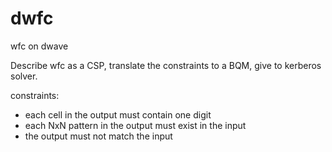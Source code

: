 # dwfc
wfc on dwave

Describe wfc as a CSP,
translate the constraints to a BQM,
give to kerberos solver.

constraints:
* each cell in the output must contain one digit
* each NxN pattern in the output must exist in the input
* the output must not match the input

